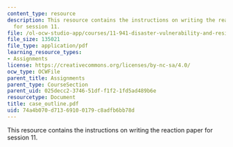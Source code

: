 ```yaml
---
content_type: resource
description: This resource contains the instructions on writing the reaction paper
  for session 11.
file: /ol-ocw-studio-app/courses/11-941-disaster-vulnerability-and-resilience-spring-2005/74a4b070d71369100179c8adfb6bb78d_case_outline.pdf
file_size: 135021
file_type: application/pdf
learning_resource_types:
- Assignments
license: https://creativecommons.org/licenses/by-nc-sa/4.0/
ocw_type: OCWFile
parent_title: Assignments
parent_type: CourseSection
parent_uid: 025decc2-3746-51df-f1f2-1fd5ad489b6e
resourcetype: Document
title: case_outline.pdf
uid: 74a4b070-d713-6910-0179-c8adfb6bb78d
---
```

This resource contains the instructions on writing the reaction paper for session 11.